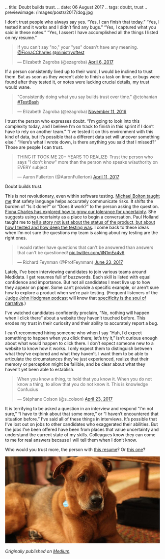 .. title: Doubt builds trust.
.. date: 06 August 2017
.. tags: doubt, trust
.. previewimage: /images/posts/2017/dog.jpg

<p name="5d5c" id="5d5c" class="graf graf--p graf-after--h3">I don’t trust people who always say yes. “Yes, I can finish that today.” “Yes, I tested it and it works and I didn’t find any bugs.” “Yes, I captured what you said in these notes.” “Yes, I assert I have accomplished all the things I listed on my resume.”</p>

<blockquote class="twitter-tweet"><p lang="en" dir="ltr">If you can&#39;t say &quot;no,&quot; your &quot;yes&quot; doesn&#39;t have any meaning. <a href="https://twitter.com/FionaCCharles?ref_src=twsrc%5Etfw">@FionaCCharles</a> <a href="https://twitter.com/ministryoftest?ref_src=twsrc%5Etfw">@ministryoftest</a></p>&mdash; Elizabeth Zagroba (@ezagroba) <a href="https://twitter.com/ezagroba/status/850069352800014337?ref_src=twsrc%5Etfw">April 6, 2017</a></blockquote> <script async src="https://platform.twitter.com/widgets.js" charset="utf-8"></script>

<p name="8130" id="8130" class="graf graf--p graf-after--figure">If a person consistently lived up to their word, I would be inclined to trust them. But as soon as they weren’t able to finish a task on time, or bugs were found after they tested it, or notes were lacking crucial details, my trust would wane.</p>

<blockquote class="twitter-tweet"><p lang="en" dir="ltr">&quot;Consistently doing what you say builds trust over time.&quot; @ctohanian <a href="https://twitter.com/hashtag/TestBash?src=hash&amp;ref_src=twsrc%5Etfw">#TestBash</a></p>&mdash; Elizabeth Zagroba (@ezagroba) <a href="https://twitter.com/ezagroba/status/797051026159337472?ref_src=twsrc%5Etfw">November 11, 2016</a></blockquote> <script async src="https://platform.twitter.com/widgets.js" charset="utf-8"></script>

<p name="4a13" id="4a13" class="graf graf--p graf-after--figure">I trust the person who expresses doubt. “I’m going to look into this complexity today, and I believe I’m on track to finish in this sprint if I don’t have to rely on another team.” “I’ve tested it on this environment with this kind of data, but it’s possible that a different data set will uncover something else.” “Here’s what I wrote down, is there anything you said that I missed?” Those are people I can trust.</p>

<blockquote class="twitter-tweet"><p lang="en" dir="ltr">THING IT TOOK ME 20+ YEARS TO REALIZE: Trust the person who says &quot;I don&#39;t know&quot; more than the person who speaks w/authority on EVERY subject</p>&mdash; Aaron Fullerton (@AaronFullerton) <a href="https://twitter.com/AaronFullerton/status/851898771319382016?ref_src=twsrc%5Etfw">April 11, 2017</a></blockquote> <script async src="https://platform.twitter.com/widgets.js" charset="utf-8"></script>

<p name="4f0b" id="4f0b" class="graf graf--p graf-after--figure">Doubt builds trust.</p><p name="5117" id="5117" class="graf graf--p graf-after--p">This is not revolutionary, even within software testing. <a href="http://www.developsense.com/presentations/2012-11-EuroSTAR-CriticalThinkingForTesters.pdf" data-href="http://www.developsense.com/presentations/2012-11-EuroSTAR-CriticalThinkingForTesters.pdf" class="markup--anchor markup--p-anchor" rel="noopener" target="_blank">Michael Bolton taught me</a> that safety language helps accurately communicate risks. It shifts the burden of “Is it done?” or “Does it work?” to the person asking the question. <a href="https://twitter.com/search?l=&amp;q=uncertain%2C%20OR%20uncertainty%20%23CAST2016%20from%3Ag33klady%20%40fionaccharles%20since%3A2016-08-09%20until%3A2016-08-11&amp;src=typd&amp;lang=en" data-href="https://twitter.com/search?l=&amp;q=uncertain%2C%20OR%20uncertainty%20%23CAST2016%20from%3Ag33klady%20%40fionaccharles%20since%3A2016-08-09%20until%3A2016-08-11&amp;src=typd&amp;lang=en" class="markup--anchor markup--p-anchor" rel="noopener" target="_blank">Fiona Charles has explored how to grow our tolerance for uncertainty</a>. She suggests using uncertainty as a place to begin a conversation. Paul Holland taught me to <a href="https://cast2013.sched.com/event/WyRKZl" data-href="https://cast2013.sched.com/event/WyRKZl" class="markup--anchor markup--p-anchor" rel="noopener" target="_blank">tell a story not just about the status of the product, but about how I tested and how deep the testing was</a>. I come back to these ideas when I’m not sure the questions my team is asking about my testing are the right ones.</p>

<blockquote class="twitter-tweet"><p lang="en" dir="ltr">I would rather have questions that can&#39;t be answered than answers that can&#39;t be questioned! <a href="https://t.co/ilN1mEa4v6">pic.twitter.com/ilN1mEa4v6</a></p>&mdash; Richard Feynman (@ProfFeynman) <a href="https://twitter.com/ProfFeynman/status/878258728918671360?ref_src=twsrc%5Etfw">June 23, 2017</a></blockquote> <script async src="https://platform.twitter.com/widgets.js" charset="utf-8"></script>

<p name="9dc9" id="9dc9" class="graf graf--p graf-after--figure">Lately, I’ve been interviewing candidates to join various teams around Medidata. I get resumes full of buzzwords. Each skill is listed with equal confidence and importance. But not all candidates I meet live up to how they appear on paper. Some can’t provide a specific example, or aren’t sure how to explore a product when we’re pair testing. (Frequent listeners of the <a href="http://www.maximumfun.org/shows/judge-john-hodgman" data-href="http://www.maximumfun.org/shows/judge-john-hodgman" class="markup--anchor markup--p-anchor" rel="noopener" target="_blank">Judge John Hodgman podcast</a> will know that <a href="https://twitter.com/romanmars/status/472727849200517120?lang=en" data-href="https://twitter.com/romanmars/status/472727849200517120?lang=en" class="markup--anchor markup--p-anchor" rel="noopener" target="_blank">specificity is the soul of narrative</a>.)</p><p name="fa3d" id="fa3d" class="graf graf--p graf-after--p">I’ve watched candidates confidently proclaim, “No, nothing will happen when I click there” about a website they haven’t touched before. This erodes my trust in their curiosity and their ability to accurately report a bug.</p><p name="3b91" id="3b91" class="graf graf--p graf-after--p">I can’t recommend hiring someone who when I say “Huh, I’d expect something to happen when you click there; let’s try it,” isn’t curious enough about what would happen to click there. I don’t expect someone new to a website to know how it works. I only expect them to distinguish between what they’ve explored and what they haven’t. I want them to be able to articulate the circumstances they’ve just experienced, realize that their memory or perception might be fallible, and be clear about what they haven’t yet been able to establish.</p>

<blockquote class="twitter-tweet"><p lang="en" dir="ltr">When you know a thing, to hold that you know it. When you do not know a thing, to allow that you do not know it. This is knowledge<br>Confucius</p>&mdash; Stéphane Colson (@s_colson) <a href="https://twitter.com/s_colson/status/856115501801644033?ref_src=twsrc%5Etfw">April 23, 2017</a></blockquote> <script async src="https://platform.twitter.com/widgets.js" charset="utf-8"></script>

<p name="8c98" id="8c98" class="graf graf--p graf-after--figure">It is terrifying to be asked a question in an interview and respond “I’m not sure,” “I have to think about that some more,” or “I haven’t encountered that situation before.” I’ve said all of these things in interviews. It’s possible that I’ve lost out on jobs to other candidates who exaggerated their abilities. But the jobs I’ve been offered have been from places that value uncertainty and understand the current state of my skills. Colleagues know they can come to me for real answers because I will tell them when I don’t know.</p><p name="4855" id="4855" class="graf graf--p graf-after--p">Who would you trust more, the person with <a href="https://elizabethzagroba.com/assets/resumes/EZresume.pdf" data-href="https://elizabethzagroba.com/assets/resumes/EZresume.pdf" class="markup--anchor markup--p-anchor" rel="noopener" target="_blank">this resume</a>? Or <a href="https://elizabethzagroba.com/assets/resumes/trustworthy-resume.pdf" data-href="https://elizabethzagroba.com/assets/resumes/trustworthy-resume.pdf" class="markup--anchor markup--p-anchor" rel="noopener" target="_blank">this one</a>?</p>

![](/images/posts/2017/dog.jpg "redisant/flickr")</div></div></section>
</section>

*Originally published on [Medium](https://medium.com/@ezagroba/doubt-builds-trust-9cee937dc5d1).*